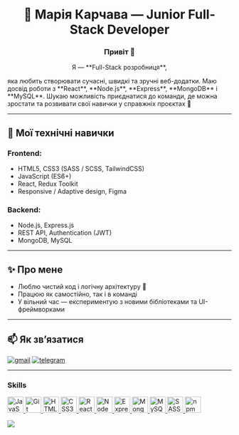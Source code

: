 <h1 align="center">💐 Марія Карчава — Junior Full-Stack Developer </h1>
<h3 align="center">Привіт 👋 </h3>
  
<p align="center">Я — **Full-Stack розробниця**,</p>
яка любить створювати сучасні, швидкі та зручні веб-додатки.  
Маю досвід роботи з **React**, **Node.js**, **Express**, **MongoDB** і **MySQL**.  
Шукаю можливість приєднатися до команди, де можна зростати та розвивати свої навички у справжніх проєктах 🚀

---

## 🧠 Мої технічні навички

### Frontend:
- HTML5, CSS3 (SASS / SCSS, TailwindCSS)
- JavaScript (ES6+)
- React, Redux Toolkit
- Responsive / Adaptive design, Figma

### Backend:
- Node.js, Express.js
- REST API, Authentication (JWT)
- MongoDB, MySQL

---

## ✨ Про мене
- Люблю чистий код і логічну архітектуру 🧩  
- Працюю як самостійно, так і в команді  
- У вільний час — експериментую з новими бібліотеками та UI-фреймворками  

---

## 📫 Як зв’язатися
 [![gmail](https://img.shields.io/badge/gmail-white?style=flat&logo=gmail)](https://idkovalyova@gmail.com)
 [![telegram](https://img.shields.io/badge/telegram-blue?style=flat&logo=telegram)](https://t.me/kovalyova454)

---

### Skills  

<p align="left"> 
  <a href="https://developer.mozilla.org/en-US/docs/Web/JavaScript" target="_blank" rel="noreferrer">
    <img src="https://raw.githubusercontent.com/danielcranney/readme-generator/main/public/icons/skills/javascript-colored.svg" width="36" height="36" alt="JavaScript" />
  </a>
  <a href="https://git-scm.com/" target="_blank" rel="noreferrer">
    <img src="https://raw.githubusercontent.com/danielcranney/readme-generator/main/public/icons/skills/git-colored.svg" width="36" height="36" alt="Git" />
  </a>
  <a href="https://developer.mozilla.org/en-US/docs/Glossary/HTML5" target="_blank" rel="noreferrer">
    <img src="https://raw.githubusercontent.com/danielcranney/readme-generator/main/public/icons/skills/html5-colored.svg" width="36" height="36" alt="HTML5" />
  </a>
  <a href="https://www.w3.org/TR/CSS/#css" target="_blank" rel="noreferrer">
    <img src="https://raw.githubusercontent.com/danielcranney/readme-generator/main/public/icons/skills/css3-colored.svg" width="36" height="36" alt="CSS3" />
  </a>
  <a href="https://react.dev/" target="_blank" rel="noreferrer">
    <img src="https://raw.githubusercontent.com/danielcranney/readme-generator/main/public/icons/skills/react-colored.svg" width="36" height="36" alt="React" />
  </a>
  <a href="https://nodejs.org/" target="_blank" rel="noreferrer">
    <img src="https://raw.githubusercontent.com/danielcranney/readme-generator/main/public/icons/skills/nodejs-colored.svg" width="36" height="36" alt="NodeJS" />
  </a>
  <a href="https://expressjs.com/" target="_blank" rel="noreferrer">
    <img src="https://raw.githubusercontent.com/danielcranney/readme-generator/main/public/icons/skills/express-colored.svg" width="36" height="36" alt="Express" />
  </a>
  <a href="https://www.mongodb.com/" target="_blank" rel="noreferrer">
    <img src="https://raw.githubusercontent.com/danielcranney/readme-generator/main/public/icons/skills/mongodb-colored.svg" width="36" height="36" alt="MongoDB" />
  </a>
  <a href="https://www.mysql.com/" target="_blank" rel="noreferrer">
    <img src="https://raw.githubusercontent.com/danielcranney/readme-generator/main/public/icons/skills/mysql-colored.svg" width="36" height="36" alt="MySQL" />
  </a>
  <a href="https://www.sass.com/" target="_blank" rel="noreferrer">
  <img src="https://raw.githubusercontent.com/danielcranney/readme-generator/main/public/icons/skills/sass-colored.svg" width="36" height="36" alt="SASS" />
  </a>
  <a href="https://www.npm.com/" target="_blank" rel="noreferrer">
  <img src="https://raw.githubusercontent.com/danielcranney/readme-generator/main/public/icons/skills/npm-colored.svg" width="36" height="36" alt="npm" />
  </a>
</p>
<a href="https://www.github.com/KovalyovaMaria" target="_blank" rel="noreferrer"><img src="https://img.shields.io/github/followers/KovalyovaMaria?logo=github&style=for-the-badge&color=0891b2&labelColor=1c1917" /></a>
